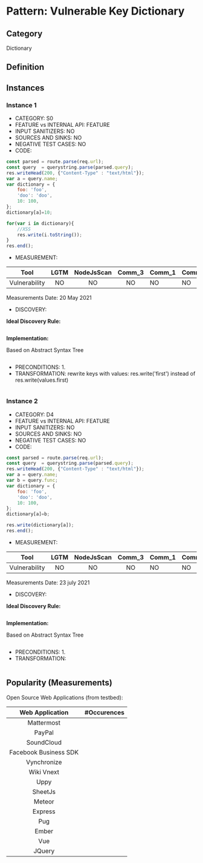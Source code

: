 # Pattern: Vulnerable Key Dictionary

## Category

Dictionary

## Definition

## Instances

### Instance 1

- CATEGORY: S0
- FEATURE vs INTERNAL API: FEATURE
- INPUT SANITIZERS: NO
- SOURCES AND SINKS: NO
- NEGATIVE TEST CASES: NO
- CODE:

```javascript
const parsed = route.parse(req.url);
const query  = querystring.parse(parsed.query);
res.writeHead(200, {"Content-Type" : "text/html"});
var a = query.name;
var dictionary = {
	foo: 'foo',
	'doo': 'doo',
    10: 100,
};
dictionary[a]=10;

for(var i in dictionary){
	//XSS
    res.write(i.toString());
}
res.end();
```
- MEASUREMENT:

|     Tool      | LGTM | NodeJsScan | Comm_3 | Comm_1 | Comm_2 | Vulnerable |
| :-----------: | :--: | :--------: | :------: | ------- | --------- | ---------- |
| Vulnerability | NO   |     NO     |    NO   |     NO  |     NO    |  YES      |
Measurements Date: 20 May 2021

- DISCOVERY:



**Ideal Discovery Rule:**

```
```

**Implementation:**

Based on Abstract Syntax Tree

```
```



- PRECONDITIONS:
   1.
- TRANSFORMATION:
rewrite keys with values: res.write('first') instead of res.write(values.first)
```javascript
```

### Instance 2

- CATEGORY: D4
- FEATURE vs INTERNAL API: FEATURE
- INPUT SANITIZERS: NO
- SOURCES AND SINKS: NO
- NEGATIVE TEST CASES: NO
- CODE:

```javascript
const parsed = route.parse(req.url);
const query  = querystring.parse(parsed.query);
res.writeHead(200, {"Content-Type" : "text/html"});
var a = query.name;
var b = query.func;
var dictionary = {
	foo: 'foo',
	'doo': 'doo',
    10: 100,
};
dictionary[a]=b;

res.write(dictionary[a]);
res.end();
```
- MEASUREMENT:

|     Tool      | LGTM | NodeJsScan | Comm_3 | Comm_1 | Comm_2 | Vulnerable |
| :-----------: | :--: | :--------: | :------: | ------- | --------- | ---------- |
| Vulnerability |  NO  |     NO     |    NO   |    NO   |   NO      |  YES      |
Measurements Date: 23 july 2021

- DISCOVERY:



**Ideal Discovery Rule:**

```
```

**Implementation:**

Based on Abstract Syntax Tree

```
```



- PRECONDITIONS:
   1.
- TRANSFORMATION:
```javascript
```
## Popularity (Measurements)

Open Source Web Applications (from testbed):

|    Web Application    | #Occurences |
| :-------------------: | :---------: |
|      Mattermost       |             |
|        PayPal         |             |
|      SoundCloud       |             |
| Facebook Business SDK |             |
|      Vynchronize      |             |
|      Wiki Vnext       |             |
|         Uppy          |             |
|        SheetJs        |             |
|        Meteor         |             |
|        Express        |             |
|          Pug          |             |
|         Ember         |             |
|          Vue          |             |
|        JQuery         |             |



